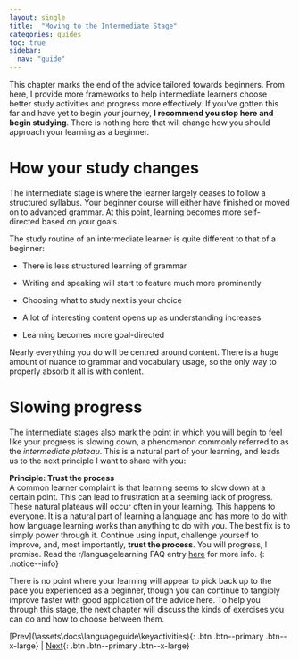 ```yaml
---
layout: single
title:  "Moving to the Intermediate Stage"
categories: guides
toc: true
sidebar:
  nav: "guide"
---
```


This chapter marks the end of the advice tailored towards beginners. From here, I provide more frameworks to help intermediate learners choose better study activities and progress more effectively. If you've gotten this far and have yet to begin your journey, **I recommend you stop here and begin studying**. There is nothing here that will change how you should approach your learning as a beginner.

# How your study changes

The intermediate stage is where the learner largely ceases to follow a
structured syllabus. Your beginner course will either have finished or
moved on to advanced grammar. At this point, learning becomes more
self-directed based on your goals.

The study routine of an intermediate learner is quite different to that
of a beginner:

-   There is less structured learning of grammar

-   Writing and speaking will start to feature much more prominently

-   Choosing what to study next is your choice

-   A lot of interesting content opens up as understanding increases

-   Learning becomes more goal-directed

Nearly everything you do will be centred around content. There is a huge
amount of nuance to grammar and vocabulary usage, so the only way to
properly absorb it all is with content.

# Slowing progress

The intermediate stages also mark the point in which you will begin to feel like your progress is slowing down, a phenomenon commonly referred to as the *intermediate plateau*. This is a natural part of your learning, and leads us to the next principle I want to share with you:

**Principle: Trust the process**
\
A common learner complaint is that learning seems to slow down at a
certain point. This can lead to frustration at a seeming lack of
progress. These natural plateaus will occur often in your learning. This
happens to everyone. It is a natural part of learning a language and has
more to do with how language learning works than anything to do with
you. The best fix is to simply power through it. Continue using input,
challenge yourself to improve, and, most importantly, **trust the
process**. You will progress, I promise. Read the r/languagelearning FAQ
entry [here](https://www.reddit.com/r/languagelearning/wiki/faq#wiki_my_progress_is_much_slower_than_it_should_be_.2F_my_learning_is_slowing_down) for more info.
{: .notice--info}

There is no point where your learning will appear to pick back up to the pace you experienced as a beginner, though you can continue to tangibly improve faster with good application of the advice here. To help you through this stage, the next chapter will discuss the kinds of exercises you can do and how to choose between them.


 [Prev](\assets\docs\languageguide\keyactivities\){: .btn .btn--primary .btn--x-large} | [Next](whattostudy){: .btn .btn--primary .btn--x-large}

